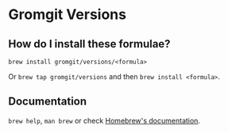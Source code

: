 # Gromgit Versions

## How do I install these formulae?

`brew install gromgit/versions/<formula>`

Or `brew tap gromgit/versions` and then `brew install <formula>`.

## Documentation

`brew help`, `man brew` or check [Homebrew's documentation](https://docs.brew.sh).
